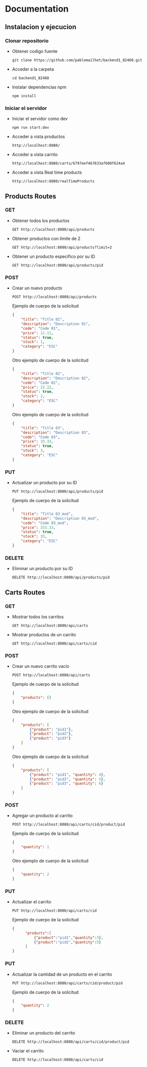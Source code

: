 # Documentation

## Instalacion y ejecucion

### Clonar repositorio

- Obtener codigo fuente
  ```
  git clone https://github.com/pablomailhet/backend1_82460.git
  ```

- Acceder a la carpeta
  ```
  cd backend1_82460
  ```

- Instalar dependencias npm
  ```
  npm install
  ```

### Iniciar el servidor

- Iniciar el servidor como dev
  ```
  npm run start:dev
  ```

- Acceder a vista productos
  ```
  http://localhost:8080/
  ```

- Acceder a vista carrito
  ```
  http://localhost:8080/carts/6797eef467633af608f624a4
  ```

- Acceder a vista Real time products
  ```
  http://localhost:8080/realTimeProducts
  ```

## Products Routes

### GET

- Obtener todos los productos
  ```
  GET http://localhost:8080/api/products
  ```

- Obtener productos con límite de 2
  ```
  GET http://localhost:8080/api/products?limit=2
  ```

- Obtener un producto específico por su ID
  ```
  GET http://localhost:8080/api/products/pid
  ```

### POST

- Crear un nuevo producto
  ```
  POST http://localhost:8080/api/products
  ```

  Ejemplo de cuerpo de la solicitud
  ```json
  {
      "title": "Title 01",
      "description": "Description 01",
      "code": "Code 01",
      "price": 11.11,
      "status": true,
      "stock": 1,
      "category": "ESC"
  }
  ```

  Otro ejemplo de cuerpo de la solicitud
  ```json
  {
      "title": "Title 02",
      "description": "Description 02",
      "code": "Code 02",
      "price": 22.22,
      "status": true,
      "stock": 2,
      "category": "ESC"
  }
  ```

  Otro ejemplo de cuerpo de la solicitud
  ```json
  {
      "title": "Title 03",
      "description": "Description 03",
      "code": "Code 03",
      "price": 33.33,
      "status": true,
      "stock": 3,
      "category": "ESC"
  }
  ```

### PUT

- Actualizar un producto por su ID
  ```
  PUT http://localhost:8080/api/products/pid
  ```

  Ejemplo de cuerpo de la solicitud
  ```json
  {
      "title": "Title 03_mod",
      "description": "Description 03_mod",
      "code": "Code 03_mod",
      "price": 333.33,
      "status": true,
      "stock": 33,
      "category": "ESC"
  }
  ```

### DELETE

- Eliminar un producto por su ID
  ```
  DELETE http://localhost:8080/api/products/pid
  ```

## Carts Routes

### GET

- Mostrar todos los carritos
  ```
  GET http://localhost:8080/api/carts
  ```

- Mostrar productos de un carrito
  ```
  GET http://localhost:8080/api/carts/cid
  ```

### POST

- Crear un nuevo carrito vacío
  ```
  POST http://localhost:8080/api/carts
  ```

  Ejemplo de cuerpo de la solicitud
  ```json
  {
      "products": []
  }
  ```

  Otro ejemplo de cuerpo de la solicitud
  ```json
  {
      "products": [
          {"product": "pid1"},
          {"product": "pid2"},
          {"product": "pid3"}
      ]
  }
  ```

  Otro ejemplo de cuerpo de la solicitud
  ```json
  {
      "products": [
          {"product": "pid1", "quantity": 4},
          {"product": "pid2", "quantity": 5},
          {"product": "pid3", "quantity": 6}
      ]
  }
  ```

### POST

- Agregar un producto al carrito
  ```
  POST http://localhost:8080/api/carts/cid/product/pid
  ```

  Ejemplo de cuerpo de la solicitud
  ```json
  {
      "quantity": 1
  }
  ```

  Otro ejemplo de cuerpo de la solicitud
  ```json
  {
      "quantity": 2
  }
  ```

### PUT

- Actualizar el carrito
  ```
  PUT http://localhost:8080/api/carts/cid
  ```

  Ejemplo de cuerpo de la solicitud
  ```json
  {
        "products":[
            {"product":"pid1","quantity":3},
            {"product":"pid2","quantity":5}
        ]
  }
  ```

### PUT

- Actualizar la cantidad de un producto en el carrito
  ```
  PUT http://localhost:8080/api/carts/cid/product/pid
  ```

  Ejemplo de cuerpo de la solicitud
  ```json
  {
      "quantity": 2
  }
  ```

### DELETE

- Eliminar un producto del carrito
  ```
  DELETE http://localhost:8080/api/carts/cid/product/pid
  ```

- Vaciar el carrito
  ```
  DELETE http://localhost:8080/api/carts/cid
  ```